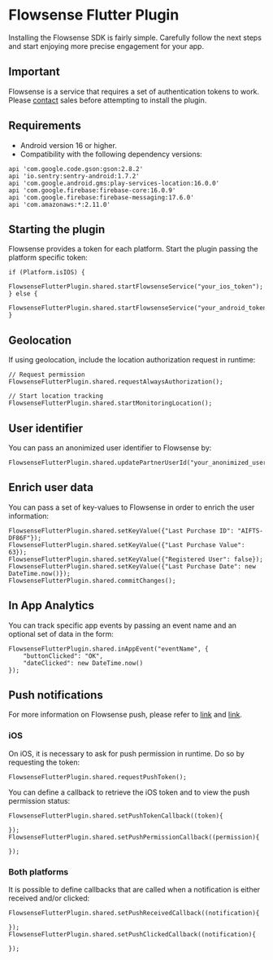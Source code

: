 # Flowsense Flutter Plugin

Installing the Flowsense SDK is fairly simple. Carefully follow the next steps and start enjoying more precise engagement for your app.

## Important

Flowsense is a service that requires a set of authentication tokens to work. Please [contact](contato@flowsense.com.br) sales before attempting to install the plugin.

## Requirements

- Android version 16 or higher.
- Compatibility with the following dependency versions:

```
api 'com.google.code.gson:gson:2.8.2'
api 'io.sentry:sentry-android:1.7.2'
api 'com.google.android.gms:play-services-location:16.0.0'
api 'com.google.firebase:firebase-core:16.0.9'
api 'com.google.firebase:firebase-messaging:17.6.0'
api 'com.amazonaws:*:2.11.0'
```

## Starting the plugin

Flowsense provides a token for each platform. Start the plugin passing the platform specific token:

```
if (Platform.isIOS) {
    FlowsenseFlutterPlugin.shared.startFlowsenseService("your_ios_token");
} else {
    FlowsenseFlutterPlugin.shared.startFlowsenseService("your_android_token");
}
```

## Geolocation

If using geolocation, include the location authorization request in runtime:

```
// Request permission
FlowsenseFlutterPlugin.shared.requestAlwaysAuthorization();

// Start location tracking
FlowsenseFlutterPlugin.shared.startMonitoringLocation();
```

## User identifier

You can pass an anonimized user identifier to Flowsense by:

```
FlowsenseFlutterPlugin.shared.updatePartnerUserId("your_anonimized_user_info");
```

## Enrich user data

You can pass a set of key-values to Flowsense in order to enrich the user information:

```
FlowsenseFlutterPlugin.shared.setKeyValue({"Last Purchase ID": "AIFTS-DF86F"});
FlowsenseFlutterPlugin.shared.setKeyValue({"Last Purchase Value": 63});
FlowsenseFlutterPlugin.shared.setKeyValue({"Registered User": false});
FlowsenseFlutterPlugin.shared.setKeyValue({"Last Purchase Date": new DateTime.now()});
FlowsenseFlutterPlugin.shared.commitChanges();
```

## In App Analytics

You can track specific app events by passing an event name and an optional set of data in the form:

```
FlowsenseFlutterPlugin.shared.inAppEvent("eventName", {
    "buttonClicked": "OK",
    "dateClicked": new DateTime.now()
});
```

## Push notifications

For more information on Flowsense push, please refer to [link](https://docs.flowsense.com.br/pt/android/push_notifications/#notificacoes-push) and [link](https://docs.flowsense.com.br/pt/ios/push_notifications/#notificacoes-push).

### iOS

On iOS, it is necessary to ask for push permission in runtime. Do so by requesting the token:

```
FlowsenseFlutterPlugin.shared.requestPushToken();
```

You can define a callback to retrieve the iOS token and to view the push permission status:

```
FlowsenseFlutterPlugin.shared.setPushTokenCallback((token){

});
FlowsenseFlutterPlugin.shared.setPushPermissionCallback((permission){

});
```

### Both platforms

It is possible to define callbacks that are called when a notification is either received and/or clicked:

```
FlowsenseFlutterPlugin.shared.setPushReceivedCallback((notification){
    
});
FlowsenseFlutterPlugin.shared.setPushClickedCallback((notification){

});
```
